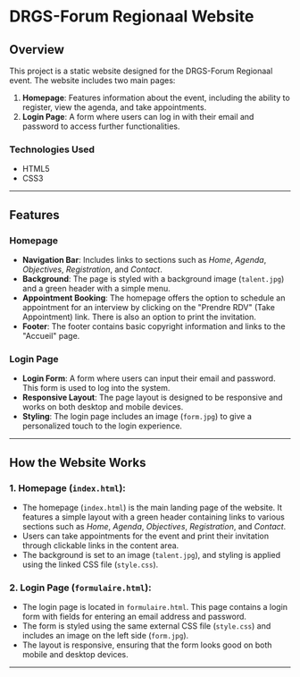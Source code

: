 # DRGS-Forum Regionaal Website

## Overview

This project is a static website designed for the DRGS-Forum Regionaal event. The website includes two main pages:

1. **Homepage**: Features information about the event, including the ability to register, view the agenda, and take appointments.
2. **Login Page**: A form where users can log in with their email and password to access further functionalities.

### Technologies Used
- HTML5
- CSS3


---

## Features

### Homepage
- **Navigation Bar**: Includes links to sections such as *Home*, *Agenda*, *Objectives*, *Registration*, and *Contact*.
- **Background**: The page is styled with a background image (`talent.jpg`) and a green header with a simple menu.
- **Appointment Booking**: The homepage offers the option to schedule an appointment for an interview by clicking on the "Prendre RDV" (Take Appointment) link. There is also an option to print the invitation.
- **Footer**: The footer contains basic copyright information and links to the "Accueil" page.

### Login Page
- **Login Form**: A form where users can input their email and password. This form is used to log into the system.
- **Responsive Layout**: The page layout is designed to be responsive and works on both desktop and mobile devices.
- **Styling**: The login page includes an image (`form.jpg`) to give a personalized touch to the login experience.

---

## How the Website Works

### 1. Homepage (`index.html`):
- The homepage (`index.html`) is the main landing page of the website. It features a simple layout with a green header containing links to various sections such as *Home*, *Agenda*, *Objectives*, *Registration*, and *Contact*.
- Users can take appointments for the event and print their invitation through clickable links in the content area.
- The background is set to an image (`talent.jpg`), and styling is applied using the linked CSS file (`style.css`).

### 2. Login Page (`formulaire.html`):
- The login page is located in `formulaire.html`. This page contains a login form with fields for entering an email address and password.
- The form is styled using the same external CSS file (`style.css`) and includes an image on the left side (`form.jpg`).
- The layout is responsive, ensuring that the form looks good on both mobile and desktop devices.

---

